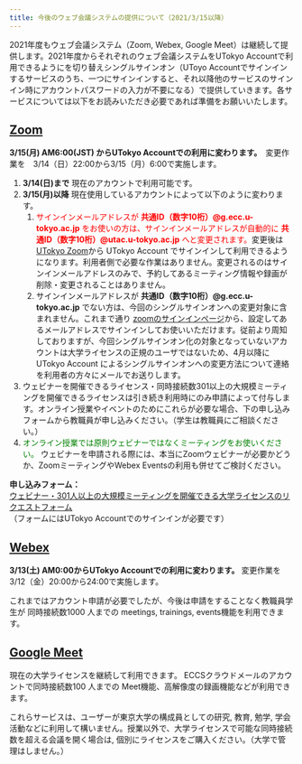 ```yaml
---
title: 今後のウェブ会議システムの提供について（2021/3/15以降）
---
```


2021年度もウェブ会議システム（Zoom, Webex, Google Meet）は継続して提供します。2021年度からそれぞれのウェブ会議システムをUTokyo Accountで利用できるようにを切り替えシングルサインオン（UToyo Accountでサインインするサービスのうち、一つにサインインすると、それ以降他のサービスのサインイン時にアカウントパスワードの入力が不要になる）で提供していきます。各サービスについては以下をお読みいただき必要であれば準備をお願いいたします。

## [Zoom](/zoom/)

**3/15(月) AM6:00(JST) からUTokyo Accountでの利用に変わります。**　変更作業を　3/14（日）22:00から3/15（月）6:00で実施します。 

1. **3/14(日)まで**  現在のアカウントで利用可能です。
1. **3/15(月)以降**  現在使用しているアカウントによって以下のように変わります。
	1. <span style="color: red;">サインインメールアドレスが **共通ID（数字10桁）@g.ecc.u-tokyo.ac.jp** をお使いの方は、サインインメールアドレスが自動的に **共通ID（数字10桁）@utac.u-tokyo.ac.jp** へと変更されます。</span>変更後は [UTokyo Zoom](https://u-tokyo-ac-jp.zoom.us)から UTokyo Account でサインインして利用できるようになります。利用者側で必要な作業はありません。変更されるのはサインインメールアドレスのみで、予約してあるミーティング情報や録画が削除・変更されることはありません。
	1. サインインメールアドレスが **共通ID（数字10桁）@g.ecc.u-tokyo.ac.jp** でない方は、今回のシングルサインオンへの変更対象に含まれません。これまで通り [zoomのサインインページ](https://zoom.us/signin)から、設定してあるメールアドレスでサインインしてお使いいただけます。従前より周知しておりますが、今回シングルサインオン化の対象となっていないアカウントは大学ライセンスの正規のユーザではないため、4月以降にUTokyo Account によるシングルサインオンへの変更方法について連絡を利用者の方々にメールでお送りします。
1. ウェビナーを開催できるライセンス・同時接続数301以上の大規模ミーティングを開催できるライセンスは引き続き利用時にのみ申請によって付与します。オンライン授業やイベントのためにこれらが必要な場合、下の申し込みフォームから教職員が申し込みください。（学生は教職員にご相談ください。）
1. <span style="color: green;">オンライン授業では原則ウェビナーではなくミーティングをお使いください。</span> ウェビナーを申請される際には、本当にZoomウェビナーが必要かどうか、ZoomミーティングやWebex Eventsの利用も併せてご検討ください。

**申し込みフォーム：**　<br>
<a href="https://forms.office.com/Pages/ResponsePage.aspx?id=T6978HAr10eaAgh1yvlMhI_ifmf7qdFDpTYBBcm0ltJUOUtWOE9PNkVXN1QzOVcxSFlJMFozTzRZQy4u" target="_blank" rel="noopener">ウェビナー・301人以上の大規模ミーティングを開催できる大学ライセンスのリクエストフォーム</a> <br>
（フォームにはUTokyo Accountでのサインインが必要です）

## [Webex](/webex/)

**3/13(土) AM0:00からUTokyo Accountでの利用に変わります。** 変更作業を 3/12（金）20:00から24:00で実施します。

これまではアカウント申請が必要でしたが、今後は申請をすることなく教職員学生が 同時接続数1000 人までの meetings, trainings, events機能を利用できます。

## [Google Meet](/google_hangouts_meet/)

現在の大学ライセンスを継続して利用できます。 ECCSクラウドメールのアカウントで同時接続数100 人までの Meet機能、高解像度の録画機能などが利用できます。

これらサービスは、ユーザーが東京大学の構成員としての研究, 教育, 勉学, 学会活動などに利用して構いません。授業以外で、大学ライセンスで可能な同時接続数を超える会議を開く場合は, 個別にライセンスをご購入ください。（大学で管理はしません。）
